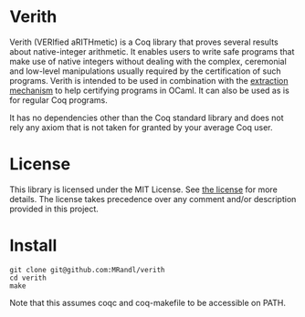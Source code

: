 # Verith
Verith (VERIfied aRITHmetic) is a Coq library that proves 
several results about native-integer arithmetic. It enables 
users to write safe programs that make use of native integers
without dealing with the complex, ceremonial and low-level 
manipulations usually required by the certification of such
programs.
Verith is intended to be used in combination with the
[extraction mechanism](https://coq.inria.fr/refman/addendum/extraction.html) 
to help certifying programs in OCaml. It can also be used as is for regular
Coq programs.

It has no dependencies other than the Coq standard library
and does not rely any axiom that is not taken for granted by your
average Coq user.

# License
This library is licensed under the MIT License.
See [the license](LICENSE) for more details.
The license takes precedence over any comment and/or description
provided in this project.

# Install
```
git clone git@github.com:MRandl/verith
cd verith
make
```
Note that this assumes coqc and coq-makefile to be accessible on PATH.
